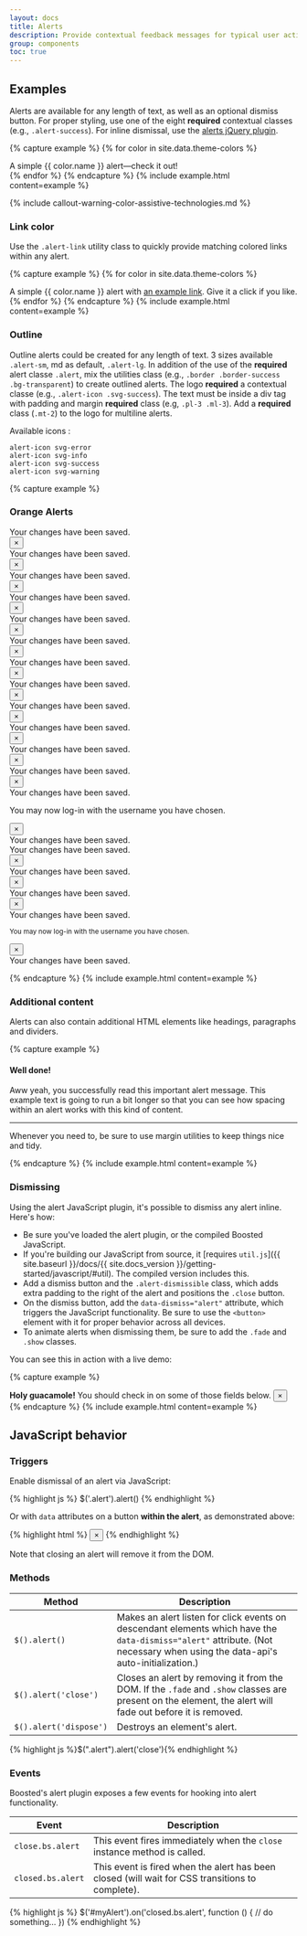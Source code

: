 ```yaml
---
layout: docs
title: Alerts
description: Provide contextual feedback messages for typical user actions with the handful of available and flexible alert messages.
group: components
toc: true
---
```


## Examples

Alerts are available for any length of text, as well as an optional dismiss button. For proper styling, use one of the eight **required** contextual classes (e.g., `.alert-success`). For inline dismissal, use the [alerts jQuery plugin](#dismissing).

{% capture example %}
{% for color in site.data.theme-colors %}
<div class="alert alert-{{ color.name }}" role="alert">
  A simple {{ color.name }} alert—check it out!
</div>{% endfor %}
{% endcapture %}
{% include example.html content=example %}

{% include callout-warning-color-assistive-technologies.md %}

### Link color

Use the `.alert-link` utility class to quickly provide matching colored links within any alert.

{% capture example %}
{% for color in site.data.theme-colors %}
<div class="alert alert-{{ color.name }}" role="alert">
  A simple {{ color.name }} alert with <a href="#" class="alert-link">an example link</a>. Give it a click if you like.
</div>{% endfor %}
{% endcapture %}
{% include example.html content=example %}

### Outline

Outline alerts could be created for any length of text. 3 sizes available `.alert-sm`, md as default, `.alert-lg`. In addition of the use of the **required** alert classe `.alert`, mix the utilities class (e.g., `.border .border-success .bg-transparent`) to create outlined alerts. The logo **required** a contextual classe (e.g., `.alert-icon .svg-success`).
The text must be inside a div tag with padding and margin **required** class (e.g, `.pl-3 .ml-3`). Add a **required** class (`.mt-2`) to the logo for multiline alerts.

Available icons : 
```
alert-icon svg-error
alert-icon svg-info
alert-icon svg-success
alert-icon svg-warning

```
{% capture example %}
<h3>Orange Alerts</h3>
    <!-- Outline Alerts
    ======================================= -->
    <div class="alert alert-sm border border-success alert-dismissible fade show bg-transparent" role="alert">
        <span class="alert-icon svg-success" aria-label="Success"></span>
        <div class="pl-4 font-weight-bold">
            Your changes have been saved.
        </div>
        <button type="button" class="close p-1 px-3 pb-2" data-dismiss="alert" aria-label="Close">
        <span class="text-dark" aria-hidden="true">×</span>
        </button>
    </div>
    <div class="alert alert-sm border border-info alert-dismissible fade show bg-transparent" role="alert">
        <span class="alert-icon svg-info" aria-label="Info"></span>
        <div class="pl-4 font-weight-bold">
            Your changes have been saved.
        </div>
        <button type="button" class="close p-1 px-3 pb-2" data-dismiss="alert" aria-label="Close">
        <span class="text-dark" aria-hidden="true">×</span>
        </button>
    </div>
    <div class="alert alert-sm border border-warning alert-dismissible fade show bg-transparent" role="alert">
        <span class="alert-icon svg-warning" aria-label="Warning"></span>
        <div class="pl-4 font-weight-bold">
            Your changes have been saved.
        </div>
        <button type="button" class="close p-1 px-3 pb-2" data-dismiss="alert" aria-label="Close">
        <span class="text-dark" aria-hidden="true">×</span>
        </button>
    </div>
    <div class="alert alert-sm border border-danger alert-dismissible fade show bg-transparent" role="alert">
        <span class="alert-icon svg-error" aria-label="Danger"></span>
        <div class="pl-4 font-weight-bold">
            Your changes have been saved.
        </div>
        <button type="button" class="close p-1 px-3 pb-2" data-dismiss="alert" aria-label="Close">
        <span class="text-dark" aria-hidden="true">×</span>
        </button>
    </div>
    <div class="alert border border-success alert-dismissible fade show bg-transparent" role="alert">
        <span class="alert-icon svg-success" aria-label="Success"></span>
        <div class="pl-3 ml-3 font-weight-bold">
            Your changes have been saved.
        </div>
        <button type="button" class="close pb-3" data-dismiss="alert" aria-label="Close">
        <span class="text-dark" aria-hidden="true">&times;</span>
        </button>
    </div>
    <div class="alert border border-info alert-dismissible fade show bg-transparent" role="alert">
        <span class="alert-icon svg-info" aria-label="Info"></span>
        <div class="pl-3 ml-3 font-weight-bold">
            Your changes have been saved.
        </div>
        <button type="button" class="close pb-3" data-dismiss="alert" aria-label="Close">
        <span class="text-dark" aria-hidden="true">&times;</span>
        </button>
    </div>
    <div class="alert border border-warning alert-dismissible fade show bg-transparent" role="alert">
        <span class="alert-icon svg-warning" aria-label="Warning"></span>
        <div class="pl-3 ml-3 font-weight-bold">
            Your changes have been saved.
        </div>
        <button type="button" class="close pb-3" data-dismiss="alert" aria-label="Close">
        <span class="text-dark" aria-hidden="true">&times;</span>
        </button>
    </div>
    <div class="alert border border-danger alert-dismissible fade show bg-transparent" role="alert">
        <span class="alert-icon svg-error" aria-label="Danger"></span>
        <div class="pl-3 ml-3 font-weight-bold">
            Your changes have been saved.
        </div>
        <button type="button" class="close pb-3" data-dismiss="alert" aria-label="Close">
        <span class="text-dark" aria-hidden="true">&times;</span>
        </button>
    </div>
    <div class="alert alert-lg border border-success alert-dismissible fade show bg-transparent" role="alert">
        <span class="alert-icon svg-success" aria-label="Success"></span>
        <div class="pl-5 font-weight-bold">
            Your changes have been saved.
        </div>
        <button type="button" class="close mt-1" data-dismiss="alert" aria-label="Close">
        <span class="text-dark" aria-hidden="true">&times;</span>
        </button>
    </div>
    <div class="alert alert-lg border border-info alert-dismissible fade show bg-transparent" role="alert">
        <span class="alert-icon svg-info" aria-label="Info"></span>
        <div class="pl-5 font-weight-bold">
            Your changes have been saved.
        </div>
        <button type="button" class="close mt-1" data-dismiss="alert" aria-label="Close">
        <span class="text-dark" aria-hidden="true">&times;</span>
        </button>
    </div>
    <div class="alert alert-lg border border-warning alert-dismissible fade show bg-transparent" role="alert">
        <span class="alert-icon svg-warning" aria-label="Warning"></span>
        <div class="pl-5 font-weight-bold">
            Your changes have been saved.
        </div>
        <button type="button" class="close mt-1" data-dismiss="alert" aria-label="Close">
        <span class="text-dark" aria-hidden="true">&times;</span>
        </button>
    </div>
    <div class="alert alert-lg border border-danger alert-dismissible fade show bg-transparent" role="alert">
        <span class="alert-icon svg-error" aria-label="Danger"></span>
        <div class="pl-5 font-weight-bold">
            Your changes have been saved.
        </div>
        <button type="button" class="close mt-1" data-dismiss="alert" aria-label="Close">
        <span class="text-dark" aria-hidden="true">&times;</span>
        </button>
    </div>
    <div class="alert alert-lg border border-danger alert-dismissible fade show bg-transparent text-dark" role="alert">
        <span class="alert-icon svg-error mt-2" aria-label="Danger"></span>
        <div class="pl-5">
            <div class="font-weight-bold">Your changes have been saved.</div>
            <p class="mb-0">You may now log-in with the username you have chosen.</p>
        </div>
        <button type="button" class="close mt-1" data-dismiss="alert" aria-label="Close">
        <span class="text-dark" aria-hidden="true">&times;</span>
        </button>
    </div>
    <div class="alert border-0 alert-sm bg-transparent px-0" role="alert">
        <span class="alert-icon svg-success" aria-label="Success"></span>
        <div class="ml-4 font-weight-bold">
            Your changes have been saved.
        </div>
    </div>
    <div class="bg-dark">
        <!-- Custom Alerts
        ======================================= -->
        <div class="alert alert-sm border border-success alert-dismissible fade show bg-transparent text-white" role="alert">
            <span class="alert-icon svg-success" aria-label="Success"></span>
            <div class="pl-4 font-weight-bold">
                Your changes have been saved.
            </div>
            <button type="button" class="close p-1 px-3 pb-2" data-dismiss="alert" aria-label="Close">
            <span class="text-white" aria-hidden="true">×</span>
            </button>
        </div>
        <div class="alert border border-info alert-dismissible fade show bg-transparent text-white" role="alert">
            <span class="alert-icon svg-info" aria-label="Info"></span>
            <div class="pl-3 ml-3 font-weight-bold">
                Your changes have been saved.
            </div>
            <button type="button" class="close pb-3" data-dismiss="alert" aria-label="Close">
            <span class="text-white" aria-hidden="true">&times;</span>
            </button>
        </div>
        <div class="alert alert-lg border border-warning alert-dismissible fade show bg-transparent text-white" role="alert">
            <span class="alert-icon svg-warning" aria-label="Warning"></span>
            <div class="pl-5 font-weight-bold">
                Your changes have been saved.
            </div>
            <button type="button" class="close mt-1" data-dismiss="alert" aria-label="Close">
            <span class="text-white" aria-hidden="true">&times;</span>
            </button>
        </div>
        <div class="alert alert-lg border border-danger alert-dismissible fade show bg-transparent text-white" role="alert">
            <span class="alert-icon svg-error mt-2" aria-label="Danger"></span>
            <div class="pl-5 font-weight-bold">
                <div class="font-weight-bold">Your changes have been saved.</div>
                <p class="mb-0"><small>You may now log-in with the username you have chosen.</small></p>
            </div>
            <button type="button" class="close mt-1" data-dismiss="alert" aria-label="Close">
            <span class="text-white" aria-hidden="true">&times;</span>
            </button>
        </div>
        <div class="alert border-0 alert-sm bg-transparent px-0 text-white" role="alert">
            <span class="alert-icon svg-success" aria-label="Success"></span>
            <div class="ml-4 font-weight-bold">
                Your changes have been saved.
            </div>
        </div>
    </div>

{% endcapture %} {% include example.html content=example %}

### Additional content

Alerts can also contain additional HTML elements like headings, paragraphs and dividers.

{% capture example %}
<div class="alert alert-success" role="alert">
  <h4 class="alert-heading">Well done!</h4>
  <p>Aww yeah, you successfully read this important alert message. This example text is going to run a bit longer so that you can see how spacing within an alert works with this kind of content.</p>
  <hr>
  <p class="mb-0">Whenever you need to, be sure to use margin utilities to keep things nice and tidy.</p>
</div>
{% endcapture %}
{% include example.html content=example %}


### Dismissing

Using the alert JavaScript plugin, it's possible to dismiss any alert inline. Here's how:

- Be sure you've loaded the alert plugin, or the compiled Boosted JavaScript.
- If you're building our JavaScript from source, it [requires `util.js`]({{ site.baseurl }}/docs/{{ site.docs_version }}/getting-started/javascript/#util). The compiled version includes this.
- Add a dismiss button and the `.alert-dismissible` class, which adds extra padding to the right of the alert and positions the `.close` button.
- On the dismiss button, add the `data-dismiss="alert"` attribute, which triggers the JavaScript functionality. Be sure to use the `<button>` element with it for proper behavior across all devices.
- To animate alerts when dismissing them, be sure to add the `.fade` and `.show` classes.

You can see this in action with a live demo:

{% capture example %}
<div class="alert alert-warning alert-dismissible fade show" role="alert">
  <strong>Holy guacamole!</strong> You should check in on some of those fields below.
  <button type="button" class="close" data-dismiss="alert" aria-label="Close">
    <span aria-hidden="true">&times;</span>
  </button>
</div>
{% endcapture %}
{% include example.html content=example %}

## JavaScript behavior

### Triggers

Enable dismissal of an alert via JavaScript:

{% highlight js %}
$('.alert').alert()
{% endhighlight %}

Or with `data` attributes on a button **within the alert**, as demonstrated above:

{% highlight html %}
<button type="button" class="close" data-dismiss="alert" aria-label="Close">
  <span aria-hidden="true">&times;</span>
</button>
{% endhighlight %}

Note that closing an alert will remove it from the DOM.

### Methods

| Method | Description |
| --- | --- |
| `$().alert()` | Makes an alert listen for click events on descendant elements which have the `data-dismiss="alert"` attribute. (Not necessary when using the data-api's auto-initialization.) |
| `$().alert('close')` | Closes an alert by removing it from the DOM. If the `.fade` and `.show` classes are present on the element, the alert will fade out before it is removed. |
| `$().alert('dispose')` | Destroys an element's alert. |

{% highlight js %}$(".alert").alert('close'){% endhighlight %}

### Events

Boosted's alert plugin exposes a few events for hooking into alert functionality.

| Event | Description |
| --- | --- |
| `close.bs.alert` | This event fires immediately when the <code>close</code> instance method is called. |
| `closed.bs.alert` | This event is fired when the alert has been closed (will wait for CSS transitions to complete). |

{% highlight js %}
$('#myAlert').on('closed.bs.alert', function () {
  // do something…
})
{% endhighlight %}
